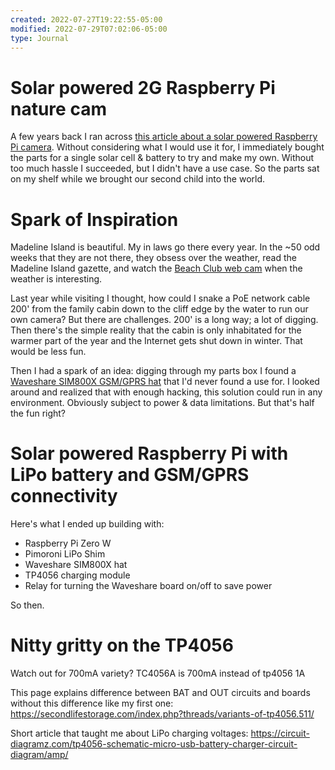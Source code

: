```yaml
---
created: 2022-07-27T19:22:55-05:00
modified: 2022-07-29T07:02:06-05:00
type: Journal
---
```


# Solar powered 2G Raspberry Pi nature cam

A few years back I ran across [this article about a solar powered Raspberry Pi camera](https://www.hackster.io/reichley/solar-powered-squirrel-kam-pi-zero-w-updated-797db4). Without considering what I would use it for, I immediately bought the parts for a single solar cell & battery to try and make my own. Without too much hassle I succeeded, but I didn't have a use case. So the parts sat on my shelf while we brought our second child into the world.

# Spark of Inspiration

Madeline Island is beautiful. My in laws go there every year. In the ~50 odd weeks that they are not there, they obsess over the weather, read the Madeline Island gazette, and watch the [Beach Club web cam](https://www.madelineisland.com/madeline-island-webcam/) when the weather is interesting.

Last year while visiting I thought, how could I snake a PoE network cable 200' from the family cabin down to the cliff edge by the water to run our own camera? But there are challenges. 200' is a long way; a lot of digging. Then there's the simple reality that the cabin is only inhabitated for the warmer part of the year and the Internet gets shut down in winter. That would be less fun.

Then I had a spark of an idea: digging through my parts box I found a [Waveshare SIM800X GSM/GPRS hat](https://www.waveshare.com/wiki/SIM800C_GSM/GPRS_HAT) that I'd never found a use for. I looked around and realized that with enough hacking, this solution could run in any environment. Obviously subject to power & data limitations. But that's half the fun right?

# Solar powered Raspberry Pi with LiPo battery and GSM/GPRS connectivity

Here's what I ended up building with:
* Raspberry Pi Zero W
* Pimoroni LiPo Shim
* Waveshare SIM800X hat
* TP4056 charging module
* Relay for turning the Waveshare board on/off to save power

So then.

# Nitty gritty on the TP4056

Watch out for 700mA variety? TC4056A is 700mA instead of tp4056 1A


This page explains difference between BAT and OUT circuits and boards without this difference like my first one: https://secondlifestorage.com/index.php?threads/variants-of-tp4056.511/

Short article that taught me about LiPo charging voltages: https://circuit-diagramz.com/tp4056-schematic-micro-usb-battery-charger-circuit-diagram/amp/

